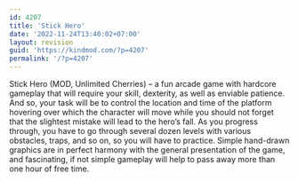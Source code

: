 ```yaml
---
id: 4207
title: 'Stick Hero'
date: '2022-11-24T13:40:02+07:00'
layout: revision
guid: 'https://kindmod.com/?p=4207'
permalink: '/?p=4207'
---
```


Stick Hero (MOD, Unlimited Cherries) – a fun arcade game with hardcore gameplay that will require your skill, dexterity, as well as enviable patience. And so, your task will be to control the location and time of the platform hovering over which the character will move while you should not forget that the slightest mistake will lead to the hero’s fall. As you progress through, you have to go through several dozen levels with various obstacles, traps, and so on, so you will have to practice. Simple hand-drawn graphics are in perfect harmony with the general presentation of the game, and fascinating, if not simple gameplay will help to pass away more than one hour of free time.